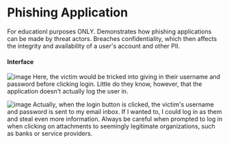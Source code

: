 # Phishing Application
 For educationl purposes ONLY. Demonstrates how phishing applications can be made by threat actors. Breaches
 confidentiality, which then affects the integrity and availability of a user's account and other PII.
 
 #### Interface
  ![image](https://github.com/user-attachments/assets/c4b5acd5-6746-4353-80ca-b7d47250d052)
  Here, the victim would be tricked into giving in their username and password before clicking login.
  Little do they know, however, that the application doesn't actually log the user in.

  ![image](https://github.com/user-attachments/assets/dbb9e768-cd4b-4a88-bba3-c2ac0cbfbad1)
  Actually, when the login button is clicked, the victim's username and password is sent to my email inbox.
  If I wanted to, I could log in as them and steal even more information. Always be careful when prompted
  to log in when clicking on attachments to seemingly legitimate organizations, such as banks or service 
  providers. 

